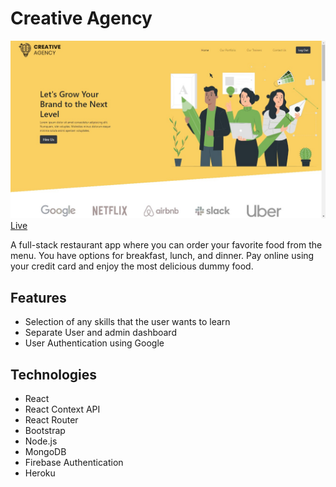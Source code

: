 # Creative Agency
![alt text](src/images/creative-agency.jpg)
[Live](https://creative-agency-frontend-7fa96.web.app/)

A full-stack restaurant app where you can order your favorite food from the menu. You have options for breakfast, lunch, and dinner. Pay online using your credit card and enjoy the most delicious dummy food.

## Features
- Selection of any skills that the user wants to learn
- Separate User and admin dashboard
- User Authentication using Google



## Technologies
- React
- React Context API
- React Router
- Bootstrap
- Node.js
- MongoDB
- Firebase Authentication
- Heroku
